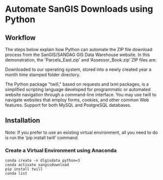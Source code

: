 # Automate SanGIS Downloads using Python

## Workflow
The steps below explain how Python can automate the ZIP file download process from the SanGIS/SANDAG GIS Data Warehouse website. In this demonstration, the 'Parcels_East.zip' and ‘Assessor_Book.zip’ ZIP files are: 

Downloaded to our operating system, stored into a newly created year a month time stamped folder directory.

The Python package "twill," based on requests and lxml packages, is a simplified scripting language developed for programmatic or automated website navigation through a command-line interface. You may use twill to navigate websites that employ forms, cookies, and other common Web features. Support for both MySQL and PostgreSQL databases.

## Installation

Note: If you prefer to use an existing virtual environment, all you need to do is run the ‘pip install twill’ command.

### Create a Virtual Environment using Anaconda
````
conda create -n dlgisdata python=3
conda activate sangisdownload
pip install twill
conda list
````
